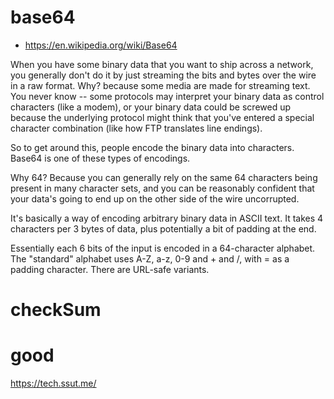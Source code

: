 # base64

- https://en.wikipedia.org/wiki/Base64

When you have some binary data that you want to ship across a network, you generally don't do it by just streaming the bits and bytes over the wire in a raw format. Why? because some media are made for streaming text. You never know -- some protocols may interpret your binary data as control characters (like a modem), or your binary data could be screwed up because the underlying protocol might think that you've entered a special character combination (like how FTP translates line endings).

So to get around this, people encode the binary data into characters. Base64 is one of these types of encodings.

Why 64?
Because you can generally rely on the same 64 characters being present in many character sets, and you can be reasonably confident that your data's going to end up on the other side of the wire uncorrupted.

It's basically a way of encoding arbitrary binary data in ASCII text. It takes 4 characters per 3 bytes of data, plus potentially a bit of padding at the end.

Essentially each 6 bits of the input is encoded in a 64-character alphabet. The "standard" alphabet uses A-Z, a-z, 0-9 and + and /, with = as a padding character. There are URL-safe variants.

# checkSum



# good

https://tech.ssut.me/